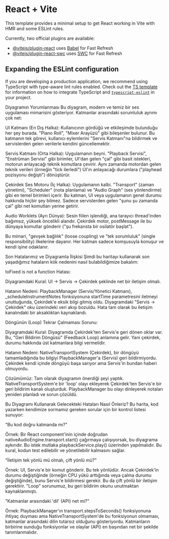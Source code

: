 # React + Vite

This template provides a minimal setup to get React working in Vite with HMR and some ESLint rules.

Currently, two official plugins are available:

- [@vitejs/plugin-react](https://github.com/vitejs/vite-plugin-react/blob/main/packages/plugin-react) uses [Babel](https://babeljs.io/) for Fast Refresh
- [@vitejs/plugin-react-swc](https://github.com/vitejs/vite-plugin-react/blob/main/packages/plugin-react-swc) uses [SWC](https://swc.rs/) for Fast Refresh

## Expanding the ESLint configuration

If you are developing a production application, we recommend using TypeScript with type-aware lint rules enabled. Check out the [TS template](https://github.com/vitejs/vite/tree/main/packages/create-vite/template-react-ts) for information on how to integrate TypeScript and [`typescript-eslint`](https://typescript-eslint.io) in your project.





Diyagramın Yorumlanması
Bu diyagram, modern ve temiz bir ses uygulaması mimarisini gösteriyor. Katmanlar arasındaki sorumluluk ayrımı çok net:

UI Katmanı (En Dış Halka): Kullanıcının gördüğü ve etkileşimde bulunduğu her şey burada. "Piano Roll", "Mixer Arayüzü" gibi bileşenler bulunur. Bu katmanın tek görevi, kullanıcı eylemlerini "Servis Katmanı"na bildirmek ve servislerden gelen verilerle kendini güncellemektir.

Servis Katmanı (Orta Halka): Uygulamanın beyni. "Playback Servisi", "Enstrüman Servisi" gibi birimler, UI'dan gelen "çal" gibi basit istekleri, motorun anlayacağı teknik komutlara çevirir. Aynı zamanda motordan gelen teknik verileri (örneğin "tick ilerledi") UI'ın anlayacağı durumlara ("playhead pozisyonu değişti") dönüştürür.

Çekirdek Ses Motoru (İç Halka): Uygulamanın kalbi. "Transport" (zaman yönetimi), "Scheduler" (nota planlama) ve "Audio Graph" (ses yönlendirme) gibi en temel birimleri içerir. Bu katman, UI veya uygulamanın genel durumu hakkında hiçbir şey bilmez. Sadece servislerden gelen "şunu şu zamanda çal" gibi net komutları yerine getirir.

Audio Worklets (Ayrı Dünya): Sesin fiilen işlendiği, ana tarayıcı thread'inden bağımsız, yüksek öncelikli alandır. Çekirdek motor, postMessage ile bu dünyaya komutlar gönderir ("şu frekansta bir osilatör başlat").

Bu mimari, "gevşek bağlılık" (loose coupling) ve "tek sorumluluk" (single responsibility) ilkelerine dayanır. Her katman sadece komşusuyla konuşur ve kendi işine odaklanır.

Son Hatalarımız ve Diyagramla İlişkisi
Şimdi bu haritayı kullanarak son yaşadığımız hataların kök nedenini nasıl bulabildiğimize bakalım:

toFixed is not a function Hatası:

Diyagramdaki Kural: UI -> Servis -> Çekirdek şeklinde net bir iletişim olmalı.

Hatanın Nedeni: PlaybackManager (Servis/Yönetici Katmanı), _scheduleInstrumentNotes fonksiyonuna startTime parametresini iletmeyi unuttuğunda, Çekirdek'e eksik bilgi gitmiş oldu. Diyagramdaki "Servis -> Çekirdek" oku üzerindeki veri akışı bozuldu. Hata tam olarak bu iletişim kanalındaki bir aksaklıktan kaynaklandı.

Döngünün (Loop) Tekrar Çalmaması Sorunu:

Diyagramdaki Kural: Diyagramda Çekirdek'ten Servis'e geri dönen oklar var. Bu, "Geri Bildirim Döngüsü" (Feedback Loop) anlamına gelir. Yani çekirdek, durumu hakkında üst katmanlara bilgi vermelidir.

Hatanın Nedeni: NativeTransportSystem (Çekirdek), bir döngüyü tamamladığında bu bilgiyi PlaybackManager'a (Servis) geri bildirmiyordu. Çekirdek kendi içinde döngüyü başa sarıyor ama Servis'in bundan haberi olmuyordu.

Çözümümüz: Tam olarak diyagramın önerdiği şeyi yaptık. NativeTransportSystem'e bir 'loop' olayı ekleyerek Çekirdek'ten Servis'e bir geri bildirim kanalı oluşturduk. PlaybackManager bu olayı dinleyerek notaları yeniden planladı ve sorun çözüldü.

Bu Diyagramı Kullanarak Gelecekteki Hataları Nasıl Önleriz?
Bu harita, kod yazarken kendimize sormamız gereken sorular için bir kontrol listesi sunuyor:

"Bu kod doğru katmanda mı?"

Örnek: Bir React component'inin içinde doğrudan nativeAudioEngine.transport.start() çağırmaya çalışıyorsak, bu diyagrama aykırıdır. Bu istek mutlaka playbackService.play() üzerinden yapılmalıdır. Bu kural, kodun test edilebilir ve yönetilebilir kalmasını sağlar.

"İletişim tek yönlü mü olmalı, çift yönlü mü?"

Örnek: UI, Servis'e bir komut gönderir. Bu tek yönlüdür. Ancak Çekirdek'in durumu değiştiğinde (örneğin CPU yükü arttığında veya çalma durumu değiştiğinde), bunu Servis'e bildirmesi gerekir. Bu da çift yönlü bir iletişim gerektirir. "Loop" sorunumuz, bu geri bildirim okunu unutmaktan kaynaklanmıştı.

"Katmanlar arasındaki 'dil' (API) net mi?"

Örnek: PlaybackManager'ın transport.stepsToSeconds() fonksiyonuna ihtiyaç duyması ama NativeTransportSystem'de bu fonksiyonun olmaması, katmanlar arasındaki dilin tutarsız olduğunu gösteriyordu. Katmanların birbirine sunduğu fonksiyonlar ve olaylar (API) en başından net bir şekilde tanımlanmalıdır.

